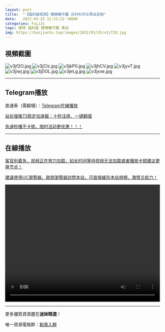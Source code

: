```yaml
---
layout: post
title:  "【福利姬视频】懒懒睡不醒 白衬衫开叉黑丝定制"
date:   2022-03-25 12:21:22 +0800
categories: FuLiJi
tags: 推特 福利姬 懒懒睡不醒 黑丝
img: https://kanjiantu.top/images/2022/03/25/v3jf2O.jpg
---
```



## 視頻截圖

![v3jf2O.jpg](https://kanjiantu.top/images/2022/03/25/v3jf2O.jpg)
![v3jCIz.jpg](https://kanjiantu.top/images/2022/03/25/v3jCIz.jpg)
![v3jkP0.jpg](https://kanjiantu.top/images/2022/03/25/v3jkP0.jpg)
![v3jhCV.jpg](https://kanjiantu.top/images/2022/03/25/v3jhCV.jpg)
![v3jyvT.jpg](https://kanjiantu.top/images/2022/03/25/v3jyvT.jpg)
![v3jiwj.jpg](https://kanjiantu.top/images/2022/03/25/v3jiwj.jpg)
![v3jDOL.jpg](https://kanjiantu.top/images/2022/03/25/v3jDOL.jpg)
![v3jeLg.jpg](https://kanjiantu.top/images/2022/03/25/v3jeLg.jpg)
![v3jxxe.jpg](https://kanjiantu.top/images/2022/03/25/v3jxxe.jpg)

* * *
## Telegram播放

直通車（需翻墻）：[Telegram在線播放](https://t.me/mimeijingxuan/119)

<u>站长强推72稳定加速器：[十秒注册、一键翻墙](https://www.mimei.blog/skip/vpn.html) </u>


<u>急速秒播不卡顿，限时活动更优惠！！！</u>
* * *
## 在線播放
<u>客官别着急，视频正在努力加载，如长时间等待视频无法加载或者播放卡顿建议更换节点！</u>

<u>建議使用UC瀏覽器、歐朋瀏覽器訪問本站，可直接緩存本站視頻，激情又給力！</u>
<center><video src="https://cdn.publer.io/uploads/videos/6245b0c9db2797794f147422/69b3ecb355fedb1ba5c23c22520cdf77.mp4" width="100%" height="380px" controls="controls"></video></center>


* * *
更多優質資源盡在**迷妹精選**！

唯一資源電報群：[點我入群](https://t.me/mimeijingxuan)


